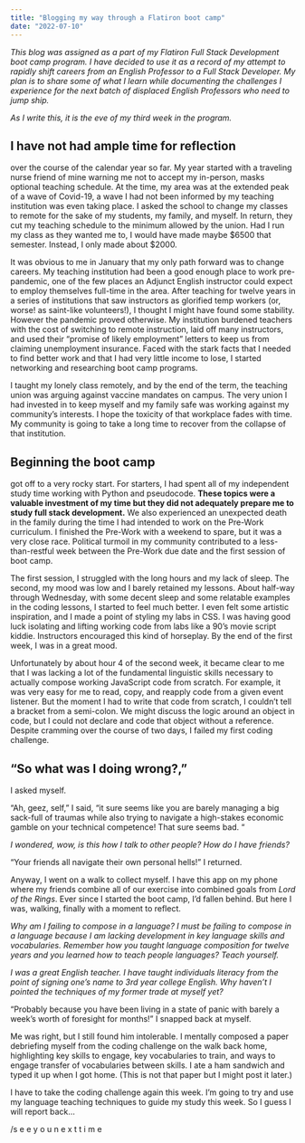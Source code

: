 ```yaml
---
title: "Blogging my way through a Flatiron boot camp"
date: "2022-07-10"
---
```


_This blog was assigned as a part of my Flatiron Full Stack Development boot camp program. I have decided to use it as a record of my attempt to rapidly shift careers from an English Professor to a Full Stack Developer. My plan is to share some of what I learn while documenting the challenges I experience for the next batch of displaced English Professors who need to jump ship._

_As I write this, it is the eve of my third week in the program._

## I have not had ample time for reflection

over the course of the calendar year so far. My year started with a traveling nurse friend of mine warning me not to accept my in-person, masks optional teaching schedule. At the time, my area was at the extended peak of a wave of Covid-19, a wave I had not been informed by my teaching institution was even taking place. I asked the school to change my classes to remote for the sake of my students, my family, and myself. In return, they cut my teaching schedule to the minimum allowed by the union. Had I run my class as they wanted me to, I would have made maybe $6500 that semester. Instead, I only made about $2000.

It was obvious to me in January that my only path forward was to change careers. My teaching institution had been a good enough place to work pre-pandemic, one of the few places an Adjunct English instructor could expect to employ themselves full-time in the area. After teaching for twelve years in a series of institutions that saw instructors as glorified temp workers (or, worse! as saint-like volunteers!), I thought I might have found some stability. However the pandemic proved otherwise. My institution burdened teachers with the cost of switching to remote instruction, laid off many instructors, and used their “promise of likely employment” letters to keep us from claiming unemployment insurance. Faced with the stark facts that I needed to find better work and that I had very little income to lose, I started networking and researching boot camp programs.

I taught my lonely class remotely, and by the end of the term, the teaching union was arguing against vaccine mandates on campus. The very union I had invested in to keep myself and my family safe was working against my community’s interests. I hope the toxicity of that workplace fades with time. My community is going to take a long time to recover from the collapse of that institution.

## Beginning the boot camp

got off to a very rocky start. For starters, I had spent all of my independent study time working with Python and pseudocode. **These topics were a valuable investment of my time but they did not adequately prepare me to study full stack development.** We also experienced an unexpected death in the family during the time I had intended to work on the Pre-Work curriculum. I finished the Pre-Work with a weekend to spare, but it was a very close race. Political turmoil in my community contributed to a less-than-restful week between the Pre-Work due date and the first session of boot camp.

The first session, I struggled with the long hours and my lack of sleep. The second, my mood was low and I barely retained my lessons. About half-way through Wednesday, with some decent sleep and some relatable examples in the coding lessons, I started to feel much better. I even felt some artistic inspiration, and I made a point of styling my labs in CSS. I was having good luck isolating and lifting working code from labs like a 90’s movie script kiddie. Instructors encouraged this kind of horseplay. By the end of the first week, I was in a great mood.

Unfortunately by about hour 4 of the second week, it became clear to me that I was lacking a lot of the fundamental linguistic skills necessary to actually compose working JavaScript code from scratch. For example, it was very easy for me to read, copy, and reapply code from a given event listener. But the moment I had to write that code from scratch, I couldn’t tell a bracket from a semi-colon. We might discuss the logic around an object in code, but I could not declare and code that object without a reference. Despite cramming over the course of two days, I failed my first coding challenge.

## “So what was I doing wrong?,”

I asked myself.

“Ah, geez, self,” I said, “it sure seems like you are barely managing a big sack-full of traumas while also trying to navigate a high-stakes economic gamble on your technical competence! That sure seems bad. “

_I wondered, wow, is this how I talk to other people? How do I have friends?_

“Your friends all navigate their own personal hells!” I returned.

Anyway, I went on a walk to collect myself. I have this app on my phone where my friends combine all of our exercise into combined goals from _Lord of the Rings_. Ever since I started the boot camp, I’d fallen behind. But here I was, walking, finally with a moment to reflect.

_Why am I failing to compose in a language? I must be failing to compose in a language because I am lacking development in key language skills and vocabularies. Remember how you taught language composition for twelve years and you learned how to teach people languages? Teach yourself._

_I was a great English teacher. I have taught individuals literacy from the point of signing one’s name to 3rd year college English. Why haven’t I pointed the techniques of my former trade at myself yet?_

“Probably because you have been living in a state of panic with barely a week’s worth of foresight for months!” I snapped back at myself.

Me was right, but I still found him intolerable. I mentally composed a paper debriefing myself from the coding challenge on the walk back home, highlighting key skills to engage, key vocabularies to train, and ways to engage transfer of vocabularies between skills. I ate a ham sandwich and typed it up when I got home. (This is not that paper but I might post it later.)

I have to take the coding challenge again this week. I’m going to try and use my language teaching techniques to guide my study this week. So I guess I will report back…

/s e e y o u n e x t t i m e
